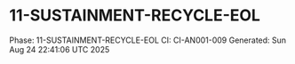 # 11-SUSTAINMENT-RECYCLE-EOL
Phase: 11-SUSTAINMENT-RECYCLE-EOL
CI: CI-AN001-009
Generated: Sun Aug 24 22:41:06 UTC 2025
